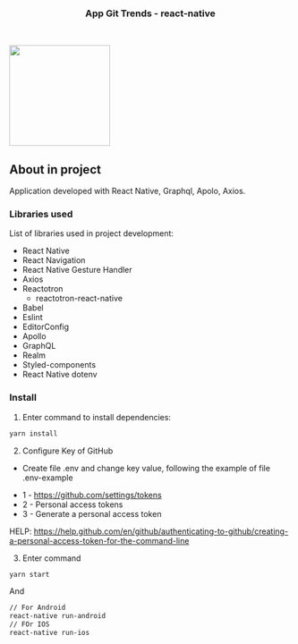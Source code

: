 <p align="center">
  <h3 align="center">App Git Trends - react-native</h3>
</p>
<br />
<p>
  <img width="180" src=".assets-git/app.gif">

</p>


## About in project

Application developed with React Native, Graphql, Apolo, Axios.

### Libraries used

List of libraries used in project development:

- React Native
- React Navigation
- React Native Gesture Handler
- Axios
- Reactotron
  - reactotron-react-native
- Babel
- Eslint
- EditorConfig
- Apollo
- GraphQL
- Realm
- Styled-components
- React Native dotenv


### Install

1. Enter command to install dependencies:

```sh
yarn install
```

2.  Configure Key of GitHub
  -  Create file .env and change key value, following the example of file .env-example
  * 1 - https://github.com/settings/tokens
  * 2 - Personal access tokens
  * 3 - Generate a personal access token

  HELP: https://help.github.com/en/github/authenticating-to-github/creating-a-personal-access-token-for-the-command-line

3.  Enter command
```sh
yarn start
```

And

```sh
// For Android
react-native run-android
// FOr IOS
react-native run-ios
```
